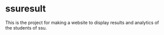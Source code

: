# ssuresult
This is the project for making a website to display results and analytics of the students of ssu.
